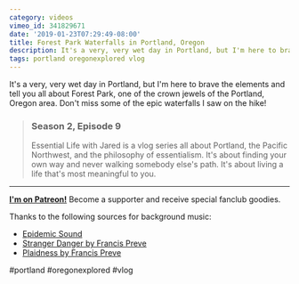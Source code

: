 ```yaml
---
category: videos
vimeo_id: 341829671
date: '2019-01-23T07:29:49-08:00'
title: Forest Park Waterfalls in Portland, Oregon
description: It's a very, very wet day in Portland, but I'm here to brave the elements and tell you all about Forest Park, one of the crown jewels of the Portland, Oregon area. Don't miss some of the epic waterfalls I saw on the hike!
tags: portland oregonexplored vlog
---
```


It's a very, very wet day in Portland, but I'm here to brave the elements and tell you all about Forest Park, one of the crown jewels of the Portland, Oregon area. Don't miss some of the epic waterfalls I saw on the hike!

> ### Season 2, Episode 9
> 
> Essential Life with Jared is a vlog series all about Portland, the Pacific Northwest, and the philosophy of essentialism. It's about finding your own way and never walking somebody else's path. It's about living a life that's most meaningful to you.

----

**[I'm on Patreon!](https://patreon.com/essentiallifejared)** Become a supporter and receive special fanclub goodies.

Thanks to the following sources for background music:

* [Epidemic Sound](https://player.epidemicsound.com)
* [Stranger Danger by Francis Preve](https://youtu.be/3djDbrKaYU0)
* [Plaidness by Francis Preve](https://youtu.be/as6FGZWGUpE)

#portland #oregonexplored #vlog